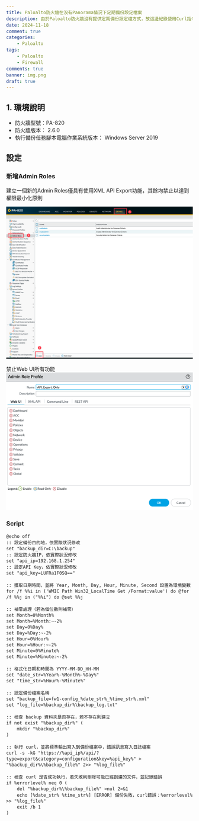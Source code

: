 ```yaml
---
title: Paloalto防火牆在沒有Panorama情況下定期備份設定檔案
description: 由於Paloalto防火牆沒有提供定期備份設定檔方式，故這邊紀錄使用Curl指令搭配XML API備份設定檔案，並使用Windows工作排程搭配Script方式達成目的
date: 2024-11-18
comment: true
categories:
    - Paloalto
tags:
    - Paloalto
    - Firewall
comments: true
banner: img.png
draft: true
---
```


## 1. 環境說明

- 防火牆型號：PA-820
- 防火牆版本： 2.6.0
- 執行備份任務腳本電腦作業系統版本： Windows Server 2019

## 設定

### 新增Admin Roles

建立一個新的Admin Roles僅具有使用XML API Export功能，其餘均禁止以達到權限最小化原則

![Add Admin Roles](images/img-1.png)

禁止Web UI所有功能
![Add Admin Roles](images/img-2.png)

### Script

``` batch
@echo off
:: 設定備份目的地，依實際狀況修改
set "backup_dir=C:\backup"
:: 設定防火牆IP，依實際狀況修改
set "api_ip=192.168.1.254"
:: 設定API Key，依實際狀況修改
set "api_key=LUFRa1F0SQ=="

:: 獲取日期時間，並將 Year, Month, Day, Hour, Minute, Second 設置為環境變數
for /f %%i in ('WMIC Path Win32_LocalTime Get /Format:value') do @for /f %%j in ("%%i") do @set %%j

:: 補零處理（若為個位數則補零）
set Month=0%Month%
set Month=%Month:~-2%
set Day=0%Day%
set Day=%Day:~-2%
set Hour=0%Hour%
set Hour=%Hour:~-2%
set Minute=0%Minute%
set Minute=%Minute:~-2%

:: 格式化日期和時間為 YYYY-MM-DD_HH-MM
set "date_str=%Year%-%Month%-%Day%"
set "time_str=%Hour%-%Minute%"

:: 設定備份檔案名稱
set "backup_file=fw1-config_%date_str%_%time_str%.xml"
set "log_file=%backup_dir%\backup_log.txt"

:: 檢查 backup 資料夾是否存在，若不存在則建立
if not exist "%backup_dir%" (
    mkdir "%backup_dir%"
)

:: 執行 curl，並將標準輸出寫入到備份檔案中，錯誤訊息寫入日誌檔案
curl -s -kG "https://%api_ip%/api/?type=export&category=configuration&key=%api_key%" > "%backup_dir%\%backup_file%" 2>> "%log_file%"

:: 檢查 curl 是否成功執行，若失敗則刪除可能已經創建的文件，並記錄錯誤
if %errorlevel% neq 0 (
    del "%backup_dir%\%backup_file%" >nul 2>&1
    echo [%date_str% %time_str%] [ERROR] 備份失敗，curl錯誤：%errorlevel% >> "%log_file%"
    exit /b 1
)
```

